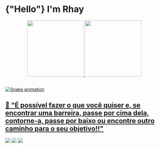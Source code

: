 # {"Hello"} I'm Rhay

<div align="center">
  <a href="https://github.com/rhaycf">
  <img height="180em" src="https://github-readme-stats.vercel.app/api/top-langs/?username=rhaycf&layout=compact&langs_count=7&theme=highcontrast"/>
  <img height="180em" src="https://github-readme-stats.vercel.app/api?username=rhaycf&show_icons=true&theme=highcontrast&include_all_commits=true&count_private=true"/>
  
</div>
 
 ##
 
 <div>
  
  ![Snake animation](https://github.com/rhaycf/rhaycf/blob/output/github-contribution-grid-snake.svg)
  
 </div>
 

 ##
  🧠 "É possível fazer o que você quiser e, se encontrar uma barreira, passe por cima dela, contorne-a, passe por baixo ou encontre outro caminho para o seu objetivo!!"
 ---
 
 
 <div>
   	<a href="https://twitter.com/FabresRhayane" target="_blank"><img src="https://img.shields.io/badge/Twitter-1DA1F2?style=for-the-badge&logo=twitter&logoColor=white" target="_blank"></a>
  <a href = "mailto:rhayanefabres@gmail.com"><img src="https://img.shields.io/badge/Gmail-D14836?style=for-the-badge&logo=gmail&logoColor=white" target="_blank"></a>
  <a href="https://www.linkedin.com/in/fabres-rhayane/" target="_blank"><img src="https://img.shields.io/badge/-LinkedIn-%230077B5?style=for-the-badge&logo=linkedin&logoColor=white" target="_blank"></a> 
 </div>
 
